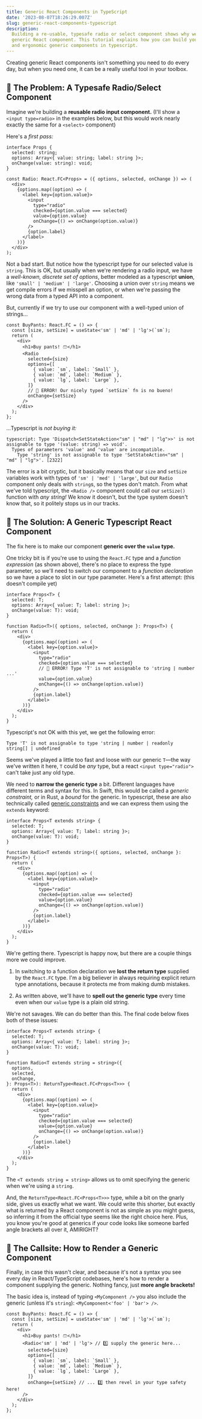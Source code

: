 ```yaml
---
title: Generic React Components in TypeScript
date: '2023-08-07T18:26:29.007Z'
slug: generic-react-components-typescript
description:
  Building a re-usable, typesafe radio or select component shows why we might need a
  generic React component. This tutorial explains how you can build your own well-typed
  and ergonomic generic components in typescript.
---
```


Creating generic React components isn't something you need to do every day, but when you
need one, it can be a really useful tool in your toolbox.

## 🤔 The Problem: A **Typesafe** Radio/Select Component

Imagine we're building a **reusable radio input component.** (I'll show a
`<input type=radio>` in the examples below, but this would work nearly exactly the same
for a `<select>` component)

Here's a _first pass:_

```tsx
interface Props {
  selected: string;
  options: Array<{ value: string; label: string }>;
  onChange(value: string): void;
}

const Radio: React.FC<Props> = ({ options, selected, onChange }) => (
  <div>
    {options.map((option) => (
      <label key={option.value}>
        <input
          type="radio"
          checked={option.value === selected}
          value={option.value}
          onChange={() => onChange(option.value)}
        />
        {option.label}
      </label>
    ))}
  </div>
);
```

Not a bad start. But notice how the typescript type for our selected value is `string`.
This is OK, but usually when we're rendering a radio input, we have a _well-known,
discrete set of options_, better modeled as a typescript **union**, like
`'small' | 'medium' | 'large'`. Choosing a union over `string` means we get compile errors
if we misspell an option, or when we're passing the wrong data from a typed API into a
component.

But, currently if we try to use our component with a well-typed union of strings...

```tsx
const BuyPants: React.FC = () => {
  const [size, setSize] = useState<'sm' | 'md' | 'lg'>(`sm`);
  return (
    <div>
      <h1>Buy pants! 🩳</h1>
      <Radio
        selected={size}
        options={[
          { value: `sm`, label: `Small` },
          { value: `md`, label: `Medium` },
          { value: `lg`, label: `Large` },
        ]}
        // 🚨 ERROR! Our nicely typed `setSize` fn is no bueno!
        onChange={setSize}
      />
    </div>
  );
};
```

...Typescript is _not buying it:_

```
typescript: Type 'Dispatch<SetStateAction<"sm" | "md" | "lg">>' is not assignable to type '(value: string) => void'.
  Types of parameters 'value' and 'value' are incompatible.
    Type 'string' is not assignable to type 'SetStateAction<"sm" | "md" | "lg">'. [2322]
```

The error is a bit cryptic, but it basically means that our `size` and `setSize` variables
work with types of `'sm' | 'med' | 'large'`, but our `Radio` component only deals with
`string`s, so the types don't match. From what we've told typescript, the `<Radio />`
component could call our `setSize()` function with _any string!_ We know it doesn't, but
the type system doesn't know that, so it politely stops us in our tracks.

## 💃 The Solution: A **Generic** Typescript React Component

The fix here is to make our component **generic over the `value` type.**

One tricky bit is if you're use to using the `React.FC` type and a _function expression_
(as shown above), there's no place to express the type parameter, so we'll need to switch
our component to a _function declaration_ so we have a place to slot in our type
parameter. Here's a first attempt: (this doesn't compile yet)

```tsx
interface Props<T> {
  selected: T;
  options: Array<{ value: T; label: string }>;
  onChange(value: T): void;
}

function Radio<T>({ options, selected, onChange }: Props<T>) {
  return (
    <div>
      {options.map((option) => (
        <label key={option.value}>
          <input
            type="radio"
            checked={option.value === selected}
            // 🚨 ERROR! Type 'T' is not assignable to 'string | number ...'
            value={option.value}
            onChange={() => onChange(option.value)}
          />
          {option.label}
        </label>
      ))}
    </div>
  );
}
```

Typescript's not OK with this yet, we get the following error:

```
Type 'T' is not assignable to type 'string | number | readonly string[] | undefined
```

Seems we've played a little too fast and loose with our generic `T`&mdash;the way we've
written it here, `T` could be _any_ type, but a react `<input type="radio">` can't take
just any old type.

We need to **narrow the generic type** a bit. Different languages have different terms and
syntax for this. In Swift, this would be called a _generic constraint,_ or in Rust, a
_bound_ for the generic. In typescript, these are also technically called
[generic constraints](https://www.typescriptlang.org/docs/handbook/2/generics.html#generic-constraints)
and we can express them using the `extends` keyword:

```tsx
interface Props<T extends string> {
  selected: T;
  options: Array<{ value: T; label: string }>;
  onChange(value: T): void;
}

function Radio<T extends string>({ options, selected, onChange }: Props<T>) {
  return (
    <div>
      {options.map((option) => (
        <label key={option.value}>
          <input
            type="radio"
            checked={option.value === selected}
            value={option.value}
            onChange={() => onChange(option.value)}
          />
          {option.label}
        </label>
      ))}
    </div>
  );
}
```

We're getting there. Typescript is happy now, but there are a couple things more we could
improve.

1. In switching to a function declaration we **lost the return type** supplied by the
   `React.FC` type. I'm a big believer in always requiring explicit return type
   annotations, because it protects me from making dumb mistakes.

2. As written above, we'll have to **spell out the generic type** every time even when our
   `value` type is a plain old string.

We're not savages. We can do better than this. The final code below fixes both of these
issues:

```tsx
interface Props<T extends string> {
  selected: T;
  options: Array<{ value: T; label: string }>;
  onChange(value: T): void;
}

function Radio<T extends string = string>({
  options,
  selected,
  onChange,
}: Props<T>): ReturnType<React.FC<Props<T>>> {
  return (
    <div>
      {options.map((option) => (
        <label key={option.value}>
          <input
            type="radio"
            checked={option.value === selected}
            value={option.value}
            onChange={() => onChange(option.value)}
          />
          {option.label}
        </label>
      ))}
    </div>
  );
}
```

The `<T extends string = string>` allows us to omit specifying the generic when we're
using a `string`.

And, the `ReturnType<React.FC<Props<T>>>` type, while a bit on the gnarly side, gives us
exactly what we want. We could write this shorter, but exactly what is returned by a React
component is not as simple as you might guess, so inferring it from the official type
seems like the right choice here. Plus, you know you're good at generics if your code
looks like someone barfed angle brackets all over it, AMIRIGHT?

## 💪 The Callsite: How to Render a Generic Component

Finally, in case this wasn't clear, and because it's not a syntax you see every day in
React/TypeScript codebases, here's how to render a component supplying the generic.
Nothing fancy, just **more angle brackets!**

The basic idea is, instead of typing `<MyComponent />` you also include the generic
(unless it's `string`): `<MyComponent<'foo' | 'bar'> />`.

```tsx
const BuyPants: React.FC = () => {
  const [size, setSize] = useState<'sm' | 'md' | 'lg'>(`sm`);
  return (
    <div>
      <h1>Buy pants! 🩳</h1>
      <Radio<'sm' | 'md' | 'lg'> // 1️⃣ supply the generic here...
        selected={size}
        options={[
          { value: `sm`, label: `Small` },
          { value: `md`, label: `Medium` },
          { value: `lg`, label: `Large` },
        ]}
        onChange={setSize} // ... 2️⃣ then revel in your type safety here!
      />
    </div>
  );
};
```
